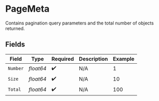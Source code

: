 # PageMeta

Contains pagination query parameters and the total number of objects returned.


## Fields

| Field              | Type               | Required           | Description        | Example            |
| ------------------ | ------------------ | ------------------ | ------------------ | ------------------ |
| `Number`           | *float64*          | :heavy_check_mark: | N/A                | 1                  |
| `Size`             | *float64*          | :heavy_check_mark: | N/A                | 10                 |
| `Total`            | *float64*          | :heavy_check_mark: | N/A                | 100                |